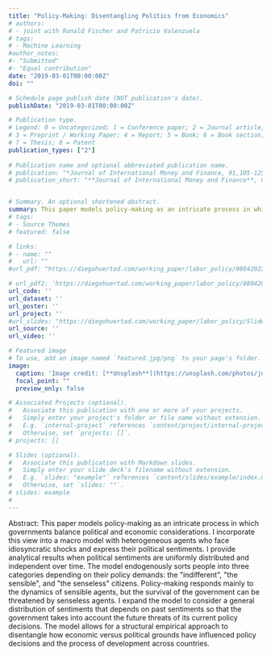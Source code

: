 ```yaml
---
title: "Policy-Making: Disentangling Politics from Economics"
# authors:
# - joint with Ronald Fischer and Patricio Valenzuela
# tags:
# - Machine Learning
#author_notes:
#- "Submitted"
#- "Equal contribution"
date: "2019-03-01T00:00:00Z"
doi: ""

# Schedule page publish date (NOT publication's date).
publishDate: "2019-03-01T00:00:00Z"

# Publication type.
# Legend: 0 = Uncategorized; 1 = Conference paper; 2 = Journal article;
# 3 = Preprint / Working Paper; 4 = Report; 5 = Book; 6 = Book section;
# 7 = Thesis; 8 = Patent
publication_types: ["2"]
 
# Publication name and optional abbreviated publication name.
# publication: "*Journal of International Money and Finance, 91,105-125*"
# publication_short: "**Journal of International Money and Finance**, 91,105-125"


# Summary. An optional shortened abstract.
summary: This paper models policy-making as an intricate process in which governments balance political and economic considerations. I incorporate this view into a macro model with heterogeneous agents who face idiosyncratic shocks and express their political sentiments. I provide analytical results when political sentiments are uniformly distributed and independent over time. The model endogenously sorts people into three categories depending on their policy demands: the indifferent, the sensible, and the senseless citizens.
# tags:
# - Source Themes
# featured: false

# links:
# - name: ""
#   url: ""
#url_pdf: "https://diegohuertad.com/working_paper/labor_policy/08042023_The_Political_Economy_of_Labor_Policy.pdf"

# url_pdf2: 'https://diegohuertad.com/working_paper/labor_policy/08042023_The_Political_Economy_of_Labor_Policy.pdf'
url_code: ''
url_dataset: ''
url_poster: ''
url_project: ''
#url_slides: "https://diegohuertad.com/working_paper/labor_policy/Slides_Macro_lunch_NU.pdf"
url_source: ''
url_video: ''

# Featured image
# To use, add an image named `featured.jpg/png` to your page's folder. 
image:
  caption: 'Image credit: [**Unsplash**](https://unsplash.com/photos/jdD8gXaTZsc)'
  focal_point: ""
  preview_only: false

# Associated Projects (optional).
#   Associate this publication with one or more of your projects.
#   Simply enter your project's folder or file name without extension.
#   E.g. `internal-project` references `content/project/internal-project/index.md`.
#   Otherwise, set `projects: []`.
# projects: []

# Slides (optional).
#   Associate this publication with Markdown slides.
#   Simply enter your slide deck's filename without extension.
#   E.g. `slides: "example"` references `content/slides/example/index.md`.
#   Otherwise, set `slides: ""`.
# slides: example
#
---
```





Abstract: This paper models policy-making as an intricate process in which governments balance political and economic considerations. I incorporate this view into a macro model with heterogeneous agents who face idiosyncratic shocks and express their political sentiments. I provide analytical results when political sentiments are uniformly distributed and independent over time. The model endogenously sorts people into three categories depending on their policy demands: the "indifferent", "the sensible", and "the senseless" citizens. Policy-making responds mainly to the dynamics of sensible agents, but the survival of the government can be threatened by senseless agents. I expand the model to consider a general distribution of sentiments that depends on past sentiments so that the government takes into account the future threats of its current policy decisions. The model allows for a structural empirical approach to disentangle how economic versus political grounds have influenced policy decisions and the process of development across countries.
